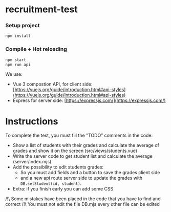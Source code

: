 # recruitment-test

### Setup project
```sh
npm install
```

### Compile + Hot reloading
```sh
npm start
npm run api
```

We use:
- Vue 3 compostion API, for client side: [https://vuejs.org/guide/introduction.html#api-styles](https://vuejs.org/guide/introduction.html#api-styles)
- Express for server side: [https://expressjs.com/](https://expressjs.com/)

Instructions
============
To complete the test, you must fill the "TODO" comments in the code:
- Show a list of students with their grades and calculate the average of grades and show it on the screen
  (src/views/students.vue)
- Write the server code to get student list and calculate the average (server/index.mjs)
- Add the possibility to edit students grades:
  - So you must add fields and a button to save the grades client side 
  - and a new api route server side to update the grades with `DB.setStudent(id, student)`.
- Extra: if you finish early you can add some CSS

/!\ Some mistakes have been placed in the code that you have to find and correct
/!\ You must not edit the file DB.mjs every other file can be edited
